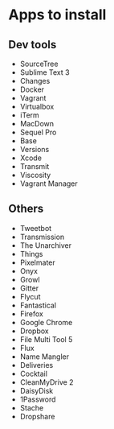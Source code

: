 # Apps to install

## Dev tools

* SourceTree
* Sublime Text 3
* Changes
* Docker
* Vagrant
* Virtualbox
* iTerm
* MacDown
* Sequel Pro
* Base
* Versions
* Xcode
* Transmit
* Viscosity
* Vagrant Manager

## Others

* Tweetbot
* Transmission
* The Unarchiver
* Things
* Pixelmater
* Onyx
* Growl
* Gitter
* Flycut
* Fantastical
* Firefox
* Google Chrome
* Dropbox
* File Multi Tool 5
* Flux
* Name Mangler
* Deliveries
* Cocktail
* CleanMyDrive 2
* DaisyDisk
* 1Password
* Stache
* Dropshare
